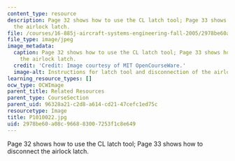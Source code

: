 ```yaml
---
content_type: resource
description: Page 32 shows how to use the CL latch tool; Page 33 shows how to disconnect
  the airlock latch.
file: /courses/16-885j-aircraft-systems-engineering-fall-2005/2978be60a08c966883007253f1c8e649_P1010022.jpg
file_type: image/jpeg
image_metadata:
  caption: Page 32 shows how to use the CL latch tool; Page 33 shows how to disconnect
    the airlock latch.
  credit: 'Credit: Image courtesy of MIT OpenCourseWare.'
  image-alt: Instructions for latch tool and disconnection of the airlock hatch.
learning_resource_types: []
ocw_type: OCWImage
parent_title: Related Resources
parent_type: CourseSection
parent_uid: 96328a21-c2d8-a614-cd21-47cefc1ed75c
resourcetype: Image
title: P1010022.jpg
uid: 2978be60-a08c-9668-8300-7253f1c8e649
---
```

Page 32 shows how to use the CL latch tool; Page 33 shows how to disconnect the airlock latch.

